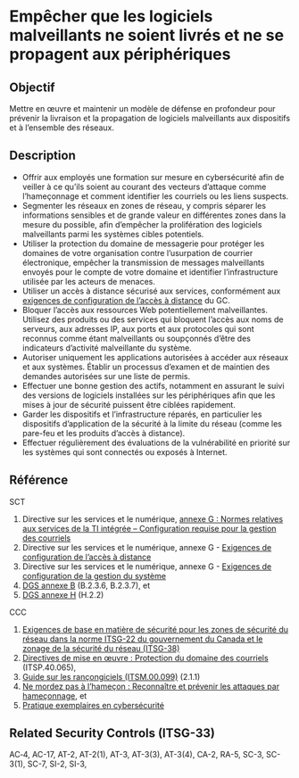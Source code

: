 # Empêcher que les logiciels malveillants ne soient livrés et ne se propagent aux périphériques

## Objectif

Mettre en œuvre et maintenir un modèle de défense en profondeur pour prévenir la livraison et la propagation de logiciels malveillants aux dispositifs et à l’ensemble des réseaux.

## Description

- Offrir aux employés une formation sur mesure en cybersécurité afin de veiller à ce qu’ils soient au courant des vecteurs d’attaque comme l’hameçonnage et comment identifier les courriels ou les liens suspects.
- Segmenter les réseaux en zones de réseau, y compris séparer les informations sensibles et de grande valeur en différentes zones dans la mesure du possible, afin d’empêcher la prolifération des logiciels malveillants parmi les systèmes cibles potentiels.
- Utiliser la protection du domaine de messagerie pour protéger les domaines de votre organisation contre l’usurpation de courrier électronique, empêcher la transmission de messages malveillants envoyés pour le compte de votre domaine et identifier l’infrastructure utilisée par les acteurs de menaces.
- Utiliser un accès à distance sécurisé aux services, conformément aux [exigences de configuration de l’accès à distance](https://www.gcpedia.gc.ca/gcwiki/images/d/df/8_-_Exigences_de_configuration_de_l%C3%A2%E2%82%AC%E2%84%A2acc%C3%83%C2%A8s_%C3%83_distance.pdf) du GC.
- Bloquer l’accès aux ressources Web potentiellement malveillantes. Utilisez des produits ou des services qui bloquent l’accès aux noms de serveurs, aux adresses IP, aux ports et aux protocoles qui sont reconnus comme étant malveillants ou soupçonnés d’être des indicateurs d’activité malveillante du système.
- Autoriser uniquement les applications autorisées à accéder aux réseaux et aux systèmes. Établir un processus d’examen et de maintien des demandes autorisées sur une liste de permis.
- Effectuer une bonne gestion des actifs, notamment en assurant le suivi des versions de logiciels installées sur les périphériques afin que les mises à jour de sécurité puissent être ciblées rapidement.
- Garder les dispositifs et l’infrastructure réparés, en particulier les dispositifs d’application de la sécurité à la limite du réseau (comme les pare-feu et les produits d’accès à distance).
- Effectuer régulièrement des évaluations de la vulnérabilité en priorité sur les systèmes qui sont connectés ou exposés à Internet.

## Référence

SCT

1. Directive sur les services et le numérique, [annexe G : Normes relatives aux services de la TI intégrée – Configuration requise pour la gestion des courriels](https://www.gcpedia.gc.ca/gcwiki/images/a/a1/6_-_Exigences_en_mati%C3%83%C2%A8re_de_configuration_pour_les_services_de_gestion_des_cour.pdf)
2. Directive sur les services et le numérique, annexe G - [Exigences de configuration de l’accès à distance](https://www.gcpedia.gc.ca/gcwiki/images/d/df/8_-_Exigences_de_configuration_de_l%C3%A2%E2%82%AC%E2%84%A2acc%C3%83%C2%A8s_%C3%83_distance.pdf)
3. Directive sur les services et le numérique, annexe G - [Exigences de configuration de la gestion du système](https://www.gcpedia.gc.ca/gcwiki/images/c/c9/13_-_Exigences_de_configuration_relatives_%C3%83_la_gestion_du_syst%C3%83%C2%A8me.pdf)
4. [DGS annexe B](https://www.tbs-sct.gc.ca/pol/doc-fra.aspx?id=32611) (B.2.3.6, B.2.3.7), et
5. [DGS annexe H](https://www.tbs-sct.gc.ca/pol/doc-fra.aspx?id=32611) (H.2.2)

CCC

1. [Exigences de base en matière de sécurité pour les zones de sécurité du réseau dans la norme ITSG-22 du gouvernement du Canada et le zonage de la sécurité du réseau (ITSG-38)](https://cyber.gc.ca/sites/default/files/publications/itsg-22-fra_4.pdf)
2. [Directives de mise en œuvre : Protection du domaine des courriels](https://cyber.gc.ca/fr/orientation/directives-de-mise-en-oeuvre-protection-du-domaine-de-courrier) (ITSP.40.065),
3. [Guide sur les rançongiciels (ITSM.00.099)](https://cyber.gc.ca/fr/orientation/guide-sur-les-rancongiciels-itsm00099) (2.1.1)
4. [Ne mordez pas à l’hameçon : Reconnaître et prévenir les attaques par hameçonnage](https://www.cyber.gc.ca/fr/orientation/ne-mordez-pas-lhamecon-reconnaitre-et-prevenir-les-attaques-par-hameconnage), et
5. [Pratique exemplaires en cybersécurité](https://www.cyber.gc.ca/sites/default/files/publications/cse-its-cyber-hygiene-f.pdf)

## Related Security Controls (ITSG-33)

AC‑4, AC-17, AT-2, AT-2(1), AT-3, AT-3(3), AT-3(4), CA-2, RA-5, SC-3, SC-3(1), SC-7, SI-2, SI-3,

